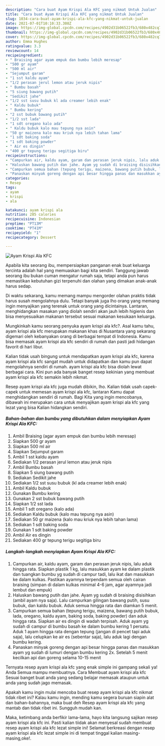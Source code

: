 ```yaml
---
description: "Cara buat Ayam Krispi Ala KFC yang nikmat Untuk Jualan"
title: "Cara buat Ayam Krispi Ala KFC yang nikmat Untuk Jualan"
slug: 1034-cara-buat-ayam-krispi-ala-kfc-yang-nikmat-untuk-jualan
date: 2021-07-01T10:10:33.308Z
image: https://img-global.cpcdn.com/recipes/4902d31b06522fb3/680x482cq70/ayam-krispi-ala-kfc-foto-resep-utama.jpg
thumbnail: https://img-global.cpcdn.com/recipes/4902d31b06522fb3/680x482cq70/ayam-krispi-ala-kfc-foto-resep-utama.jpg
cover: https://img-global.cpcdn.com/recipes/4902d31b06522fb3/680x482cq70/ayam-krispi-ala-kfc-foto-resep-utama.jpg
author: Emma Hughes
ratingvalue: 3.3
reviewcount: 14
recipeingredient:
- " Braising agar ayam empuk dan bumbu lebih meresap"
- "500 gr ayam"
- "500 ml air"
- "Sejumput garam"
- "1 sst kaldu ayam"
- "1/2 perasan jerul lemon atau jeruk nipis"
- " Bumbu basah"
- "5 siung bawang putih"
- "Sedikit jahe"
- "1/2 sst susu bubuk kl ada creamer lebih enak"
- " Kaldu bubuk"
- " Bumbu kering"
- "2 sst bubuk bawang putih"
- "1/2 sst lada"
- "1 sdt oregano kalo ada"
- " Kaldu bubuk kalo mau tepung nya asin"
- "50 gr maizena kalo mau kriuk nya lebih tahan lama"
- "1 sdt baking soda"
- "1 sdt baking powder"
- " Air es dingin"
- "400 gr tepung terigu segitiga biru"
recipeinstructions:
- "Campurkan air, kaldu ayam, garam dan perasan jeruk nipis, lalu aduk hingga rata. Siapkan plastik 1 kg, lalu masukkan ayam ke dalam plastik dan tuangkan bumbu yg sudah di campur tadi, lalu ikat dan masukkan ke dalam kulkas. Pastikan ayamnya terpendam semua oleh cairan braising (simpan di dalam kulkas minimal 4-6 jam, agar ayamnya jadi lembut dan empuk)"
- "Haluskan bawang putih dan jahe. Ayam yg sudah di braising disisihkan (ambil ayam nya saja). Lalu campurkan gilingan bawang putih, susu bubuk, dan kaldu bubuk. Aduk semua hingga rata dan diamkan 5 menit."
- "Campurkan semua bahan (tepung terigu, maizena, bawang putih bubuk, lada, oregano, kaldu ayam, baking soda, baking powder) dan aduk hingga rata. Siapkan air es dingin di wadah terpisah. Aduk ayam yg sudah di campur di bumbu basah ke dalam bumbu kering 1 persatu. Aduk 1 ayam hingga rata dengan tepung (jangan di pencet tapi aduk saja), lalu celupkan ke air es (sebentar saja), lalu aduk lagi dengan bumbu kering."
- "Panaskan minyak goreng dengan api besar hingga panas dan masukkan ayam yg sudah di lumuri dengan bumbu kering 2x. Setelah 5 menit kecilkan api dan goreng selama 10-15 menit"
categories:
- Resep
tags:
- ayam
- krispi
- ala

katakunci: ayam krispi ala 
nutrition: 285 calories
recipecuisine: Indonesian
preptime: "PT13M"
cooktime: "PT41M"
recipeyield: "1"
recipecategory: Dessert

---
```



![Ayam Krispi Ala KFC](https://img-global.cpcdn.com/recipes/4902d31b06522fb3/680x482cq70/ayam-krispi-ala-kfc-foto-resep-utama.jpg)

Apabila kita seorang ibu, mempersiapkan panganan enak buat keluarga tercinta adalah hal yang memuaskan bagi kita sendiri. Tanggung jawab seorang ibu bukan cuman mengatur rumah saja, tetapi anda pun harus memastikan kebutuhan gizi terpenuhi dan olahan yang dimakan anak-anak harus sedap.

Di waktu  sekarang, kamu memang mampu mengorder olahan praktis tidak harus susah mengolahnya dulu. Tetapi banyak juga lho orang yang memang ingin menyajikan yang terenak untuk orang yang dicintainya. Lantaran, menghidangkan masakan yang diolah sendiri akan jauh lebih higienis dan bisa menyesuaikan makanan tersebut sesuai makanan kesukaan keluarga. 



Mungkinkah kamu seorang penyuka ayam krispi ala kfc?. Asal kamu tahu, ayam krispi ala kfc merupakan makanan khas di Nusantara yang sekarang digemari oleh kebanyakan orang di berbagai tempat di Indonesia. Kamu bisa memasak ayam krispi ala kfc sendiri di rumah dan pasti jadi hidangan favorit di hari libur.

Kalian tidak usah bingung untuk mendapatkan ayam krispi ala kfc, karena ayam krispi ala kfc sangat mudah untuk didapatkan dan kamu pun dapat mengolahnya sendiri di rumah. ayam krispi ala kfc bisa diolah lewat berbagai cara. Kini pun ada banyak banget resep kekinian yang membuat ayam krispi ala kfc semakin lebih nikmat.

Resep ayam krispi ala kfc juga mudah dibikin, lho. Kalian tidak usah capek-capek untuk memesan ayam krispi ala kfc, lantaran Kamu dapat menghidangkan sendiri di rumah. Bagi Kita yang ingin mencobanya, dibawah ini merupakan cara untuk menyajikan ayam krispi ala kfc yang lezat yang bisa Kalian hidangkan sendiri.

<!--inarticleads1-->

##### Bahan-bahan dan bumbu yang dibutuhkan dalam menyiapkan Ayam Krispi Ala KFC:

1. Ambil  Braising (agar ayam empuk dan bumbu lebih meresap)
1. Siapkan 500 gr ayam
1. Siapkan 500 ml air
1. Siapkan Sejumput garam
1. Ambil 1 sst kaldu ayam
1. Sediakan 1/2 perasan jerul lemon atau jeruk nipis
1. Ambil  Bumbu basah
1. Siapkan 5 siung bawang putih
1. Sediakan Sedikit jahe
1. Sediakan 1/2 sst susu bubuk (kl ada creamer lebih enak)
1. Ambil  Kaldu bubuk
1. Gunakan  Bumbu kering
1. Gunakan 2 sst bubuk bawang putih
1. Siapkan 1/2 sst lada
1. Ambil 1 sdt oregano (kalo ada)
1. Sediakan  Kaldu bubuk (kalo mau tepung nya asin)
1. Sediakan 50 gr maizena (kalo mau kriuk nya lebih tahan lama)
1. Sediakan 1 sdt baking soda
1. Gunakan 1 sdt baking powder
1. Ambil  Air es dingin
1. Sediakan 400 gr tepung terigu segitiga biru




<!--inarticleads2-->

##### Langkah-langkah menyiapkan Ayam Krispi Ala KFC:

1. Campurkan air, kaldu ayam, garam dan perasan jeruk nipis, lalu aduk hingga rata. Siapkan plastik 1 kg, lalu masukkan ayam ke dalam plastik dan tuangkan bumbu yg sudah di campur tadi, lalu ikat dan masukkan ke dalam kulkas. Pastikan ayamnya terpendam semua oleh cairan braising (simpan di dalam kulkas minimal 4-6 jam, agar ayamnya jadi lembut dan empuk)
1. Haluskan bawang putih dan jahe. Ayam yg sudah di braising disisihkan (ambil ayam nya saja). Lalu campurkan gilingan bawang putih, susu bubuk, dan kaldu bubuk. Aduk semua hingga rata dan diamkan 5 menit.
1. Campurkan semua bahan (tepung terigu, maizena, bawang putih bubuk, lada, oregano, kaldu ayam, baking soda, baking powder) dan aduk hingga rata. Siapkan air es dingin di wadah terpisah. Aduk ayam yg sudah di campur di bumbu basah ke dalam bumbu kering 1 persatu. Aduk 1 ayam hingga rata dengan tepung (jangan di pencet tapi aduk saja), lalu celupkan ke air es (sebentar saja), lalu aduk lagi dengan bumbu kering.
1. Panaskan minyak goreng dengan api besar hingga panas dan masukkan ayam yg sudah di lumuri dengan bumbu kering 2x. Setelah 5 menit kecilkan api dan goreng selama 10-15 menit




Ternyata resep ayam krispi ala kfc yang enak simple ini gampang sekali ya! Anda Semua mampu membuatnya. Cara Membuat ayam krispi ala kfc Sesuai banget buat anda yang sedang belajar memasak ataupun untuk anda yang sudah jago memasak.

Apakah kamu ingin mulai mencoba buat resep ayam krispi ala kfc nikmat tidak ribet ini? Kalau kamu ingin, mending kamu segera buruan siapin alat dan bahan-bahannya, maka buat deh Resep ayam krispi ala kfc yang mantab dan tidak ribet ini. Sungguh mudah kan. 

Maka, ketimbang anda berfikir lama-lama, hayo kita langsung sajikan resep ayam krispi ala kfc ini. Pasti kalian tiidak akan menyesal sudah membuat resep ayam krispi ala kfc lezat simple ini! Selamat berkreasi dengan resep ayam krispi ala kfc lezat simple ini di tempat tinggal kalian masing-masing,oke!.

